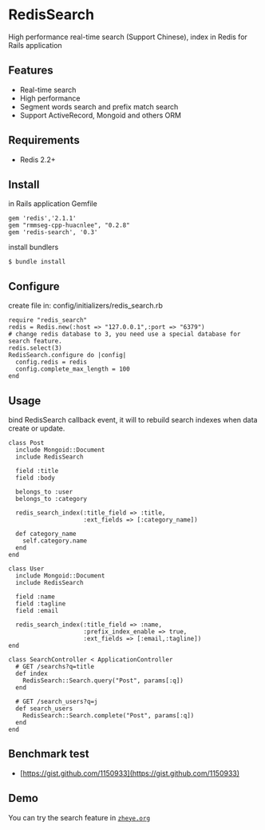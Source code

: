 # RedisSearch

High performance real-time search (Support Chinese), index in Redis for Rails application

## Features

* Real-time search
* High performance
* Segment words search and prefix match search
* Support ActiveRecord, Mongoid and others ORM

## Requirements

* Redis 2.2+

## Install

in Rails application Gemfile

	gem 'redis','2.1.1'
	gem "rmmseg-cpp-huacnlee", "0.2.8"
	gem 'redis-search', '0.3'

install bundlers

    $ bundle install

## Configure

create file in: config/initializers/redis_search.rb

    require "redis_search"
    redis = Redis.new(:host => "127.0.0.1",:port => "6379")
    # change redis database to 3, you need use a special database for search feature.
    redis.select(3)
    RedisSearch.configure do |config|
      config.redis = redis
      config.complete_max_length = 100
    end

## Usage

bind RedisSearch callback event, it will to rebuild search indexes when data create or update.

    class Post
      include Mongoid::Document
      include RedisSearch
  
      field :title
      field :body
  
      belongs_to :user
      belongs_to :category
  
      redis_search_index(:title_field => :title,
                         :ext_fields => [:category_name])
  
      def category_name
        self.category.name
      end
    end
    
    class User
      include Mongoid::Document
      include RedisSearch
      
      field :name
      field :tagline
      field :email
      
      redis_search_index(:title_field => :name,
                         :prefix_index_enable => true,
                         :ext_fields => [:email,:tagline])
    end

    class SearchController < ApplicationController
      # GET /searchs?q=title
      def index
        RedisSearch::Search.query("Post", params[:q])
      end
      
      # GET /search_users?q=j
      def search_users
        RedisSearch::Search.complete("Post", params[:q])
      end
    end

## Benchmark test

* [https://gist.github.com/1150933](https://gist.github.com/1150933)
    
## Demo

You can try the search feature in [`zheye.org`](http://zheye.org)
